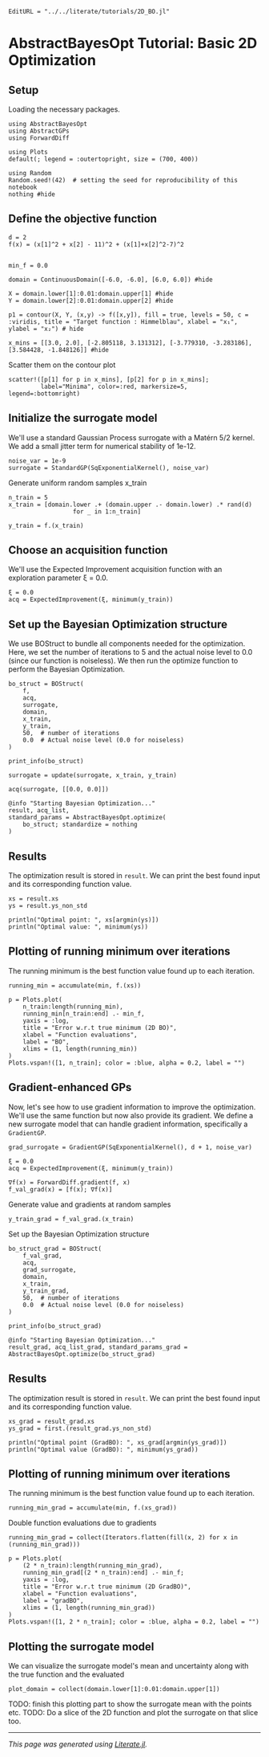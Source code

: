 ```@meta
EditURL = "../../literate/tutorials/2D_BO.jl"
```

# AbstractBayesOpt Tutorial: Basic 2D Optimization

## Setup

Loading the necessary packages.

````@example 2D_BO
using AbstractBayesOpt
using AbstractGPs
using ForwardDiff

using Plots
default(; legend = :outertopright, size = (700, 400))

using Random
Random.seed!(42)  # setting the seed for reproducibility of this notebook
nothing #hide
````

## Define the objective function

````@example 2D_BO
d = 2
f(x) = (x[1]^2 + x[2] - 11)^2 + (x[1]+x[2]^2-7)^2


min_f = 0.0

domain = ContinuousDomain([-6.0, -6.0], [6.0, 6.0]) #hide

X = domain.lower[1]:0.01:domain.upper[1] #hide
Y = domain.lower[2]:0.01:domain.upper[2] #hide

p1 = contour(X, Y, (x,y) -> f([x,y]), fill = true, levels = 50, c = :viridis, title = "Target function : Himmelblau", xlabel = "x₁", ylabel = "x₂") # hide

x_mins = [[3.0, 2.0], [-2.805118, 3.131312], [-3.779310, -3.283186], [3.584428, -1.848126]] #hide
````

Scatter them on the contour plot

````@example 2D_BO
scatter!([p[1] for p in x_mins], [p[2] for p in x_mins];
         label="Minima", color=:red, markersize=5, legend=:bottomright)
````

## Initialize the surrogate model
We'll use a standard Gaussian Process surrogate with a Matérn 5/2 kernel. We add a small jitter term for numerical stability of 1e-12.

````@example 2D_BO
noise_var = 1e-9
surrogate = StandardGP(SqExponentialKernel(), noise_var)
````

Generate uniform random samples x_train

````@example 2D_BO
n_train = 5
x_train = [domain.lower .+ (domain.upper .- domain.lower) .* rand(d)
                  for _ in 1:n_train]

y_train = f.(x_train)
````

## Choose an acquisition function
We'll use the Expected Improvement acquisition function with an exploration parameter ξ = 0.0.

````@example 2D_BO
ξ = 0.0
acq = ExpectedImprovement(ξ, minimum(y_train))
````

## Set up the Bayesian Optimization structure
We use BOStruct to bundle all components needed for the optimization. Here, we set the number of iterations to 5 and the actual noise level to 0.0 (since our function is noiseless).
We then run the optimize function to perform the Bayesian Optimization.

````@example 2D_BO
bo_struct = BOStruct(
    f,
    acq,
    surrogate,
    domain,
    x_train,
    y_train,
    50,  # number of iterations
    0.0  # Actual noise level (0.0 for noiseless)
)

print_info(bo_struct)

surrogate = update(surrogate, x_train, y_train)

acq(surrogate, [[0.0, 0.0]])

@info "Starting Bayesian Optimization..."
result, acq_list,
standard_params = AbstractBayesOpt.optimize(
    bo_struct; standardize = nothing
)
````

## Results
The optimization result is stored in `result`. We can print the best found input and its corresponding function value.

````@example 2D_BO
xs = result.xs
ys = result.ys_non_std

println("Optimal point: ", xs[argmin(ys)])
println("Optimal value: ", minimum(ys))
````

## Plotting of running minimum over iterations
The running minimum is the best function value found up to each iteration.

````@example 2D_BO
running_min = accumulate(min, f.(xs))

p = Plots.plot(
    n_train:length(running_min),
    running_min[n_train:end] .- min_f,
    yaxis = :log,
    title = "Error w.r.t true minimum (2D BO)",
    xlabel = "Function evaluations",
    label = "BO",
    xlims = (1, length(running_min))
)
Plots.vspan!([1, n_train]; color = :blue, alpha = 0.2, label = "")
````

## Gradient-enhanced GPs
Now, let's see how to use gradient information to improve the optimization. We'll use the same function but now also provide its gradient.
We define a new surrogate model that can handle gradient information, specifically a `GradientGP`.

````@example 2D_BO
grad_surrogate = GradientGP(SqExponentialKernel(), d + 1, noise_var)

ξ = 0.0
acq = ExpectedImprovement(ξ, minimum(y_train))

∇f(x) = ForwardDiff.gradient(f, x)
f_val_grad(x) = [f(x); ∇f(x)]
````

Generate value and gradients at random samples

````@example 2D_BO
y_train_grad = f_val_grad.(x_train)
````

Set up the Bayesian Optimization structure

````@example 2D_BO
bo_struct_grad = BOStruct(
    f_val_grad,
    acq,
    grad_surrogate,
    domain,
    x_train,
    y_train_grad,
    50,  # number of iterations
    0.0  # Actual noise level (0.0 for noiseless)
)

print_info(bo_struct_grad)

@info "Starting Bayesian Optimization..."
result_grad, acq_list_grad, standard_params_grad = AbstractBayesOpt.optimize(bo_struct_grad)
````

## Results
The optimization result is stored in `result`. We can print the best found input and its corresponding function value.

````@example 2D_BO
xs_grad = result_grad.xs
ys_grad = first.(result_grad.ys_non_std)

println("Optimal point (GradBO): ", xs_grad[argmin(ys_grad)])
println("Optimal value (GradBO): ", minimum(ys_grad))
````

## Plotting of running minimum over iterations
The running minimum is the best function value found up to each iteration.

````@example 2D_BO
running_min_grad = accumulate(min, f.(xs_grad))
````

Double function evaluations due to gradients

````@example 2D_BO
running_min_grad = collect(Iterators.flatten(fill(x, 2) for x in (running_min_grad)))

p = Plots.plot(
    (2 * n_train):length(running_min_grad),
    running_min_grad[(2 * n_train):end] .- min_f;
    yaxis = :log,
    title = "Error w.r.t true minimum (2D GradBO)",
    xlabel = "Function evaluations",
    label = "gradBO",
    xlims = (1, length(running_min_grad))
)
Plots.vspan!([1, 2 * n_train]; color = :blue, alpha = 0.2, label = "")
````

## Plotting the surrogate model
We can visualize the surrogate model's mean and uncertainty along with the true function and the evaluated

````@example 2D_BO
plot_domain = collect(domain.lower[1]:0.01:domain.upper[1])
````

TODO: finish this plotting part to show the surrogate mean with the points etc.
TODO: Do a slice of the 2D function and plot the surrogate on that slice too.

---

*This page was generated using [Literate.jl](https://github.com/fredrikekre/Literate.jl).*

